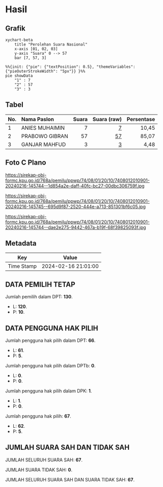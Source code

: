 # Hasil

## Grafik

```mermaid
xychart-beta
    title "Perolehan Suara Nasional"
    x-axis [01, 02, 03]
    y-axis "Suara" 0 --> 57
    bar [7, 57, 3]
```

```mermaid
%%{init: {"pie": {"textPosition": 0.5}, "themeVariables": {"pieOuterStrokeWidth": "5px"}} }%%
pie showData
    "1" : 7
    "2" : 57
    "3" : 3
```

## Tabel

| No. | Nama Paslon    | Suara | Suara (raw) | Persentase |
|:--- |:-------------- | -----:| -----------:| ----------:|
| 1   | ANIES MUHAIMIN | 7     | [7][p-1]    | 10,45      |
| 2   | PRABOWO GIBRAN | 57    | [57][p-2]   | 85,07      |
| 3   | GANJAR MAHFUD  | 3     | [3][p-3]    | 4,48       |


[p-1]: https://github.com/gigit-pemilu/pemilu-2024/blob/main/pilpres/hitung-suara/sub/74-sulawesi-tenggara/sub/08-kolaka-utara/sub/01-lasusua/sub/2010-sulaho/sub/901-tps/sub/paslon-1.txt
[p-2]: https://github.com/gigit-pemilu/pemilu-2024/blob/main/pilpres/hitung-suara/sub/74-sulawesi-tenggara/sub/08-kolaka-utara/sub/01-lasusua/sub/2010-sulaho/sub/901-tps/sub/paslon-2.txt
[p-3]: https://github.com/gigit-pemilu/pemilu-2024/blob/main/pilpres/hitung-suara/sub/74-sulawesi-tenggara/sub/08-kolaka-utara/sub/01-lasusua/sub/2010-sulaho/sub/901-tps/sub/paslon-3.txt

## Foto C Plano

https://sirekap-obj-formc.kpu.go.id/768a/pemilu/ppwp/74/08/01/20/10/7408012010901-20240216-145744--1d854a2e-daff-40fc-bc27-00dbc306759f.jpg

https://sirekap-obj-formc.kpu.go.id/768a/pemilu/ppwp/74/08/01/20/10/7408012010901-20240216-145745--695d9f87-2520-444e-a713-851301bf6c05.jpg

https://sirekap-obj-formc.kpu.go.id/768a/pemilu/ppwp/74/08/01/20/10/7408012010901-20240216-145744--dae2e275-9442-467a-b19f-68f39825093f.jpg


## Metadata

| Key        | Value               |
| ---------- | ------------------- |
| Time Stamp | 2024-02-16 21:01:00 |


## DATA PEMILIH TETAP

Jumlah pemilih dalam DPT: **130**.
 * L: **120**.
 * P: **10**.

## DATA PENGGUNA HAK PILIH

Jumlah pengguna hak pilih dalam DPT: **66**.
 * L: **61**.
 * P: **5**.

Jumlah pengguna hak pilih dalam DPTb: **0**.
 * L: **0**.
 * P: **0**.

Jumlah pengguna hak pilih dalam DPK: **1**.
 * L: **1**.
 * P: **0**.

Jumlah pengguna hak pilih: **67**.
 * L: **62**.
 * P: **5**.

## JUMLAH SUARA SAH DAN TIDAK SAH

JUMLAH SELURUH SUARA SAH: **67**.

JUMLAH SUARA TIDAK SAH: **0**.

JUMLAH SELURUH SUARA SAH DAN SUARA TIDAK SAH: **67**.


